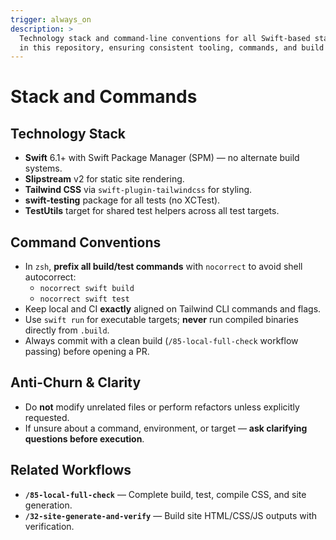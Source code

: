 ```yaml
---
trigger: always_on
description: >
  Technology stack and command-line conventions for all Swift-based static sites
  in this repository, ensuring consistent tooling, commands, and build behavior.
---
```


# Stack and Commands

## Technology Stack
- **Swift** 6.1+ with Swift Package Manager (SPM) — no alternate build systems.
- **Slipstream** v2 for static site rendering.
- **Tailwind CSS** via `swift-plugin-tailwindcss` for styling.
- **swift-testing** package for all tests (no XCTest).
- **TestUtils** target for shared test helpers across all test targets.

## Command Conventions
- In `zsh`, **prefix all build/test commands** with `nocorrect` to avoid shell autocorrect:
  - `nocorrect swift build`
  - `nocorrect swift test`
- Keep local and CI **exactly** aligned on Tailwind CLI commands and flags.
- Use `swift run` for executable targets; **never** run compiled binaries directly from `.build`.
- Always commit with a clean build (`/85-local-full-check` workflow passing) before opening a PR.

## Anti-Churn & Clarity
- Do **not** modify unrelated files or perform refactors unless explicitly requested.
- If unsure about a command, environment, or target — **ask clarifying questions before execution**.

## Related Workflows
- **`/85-local-full-check`** — Complete build, test, compile CSS, and site generation.
- **`/32-site-generate-and-verify`** — Build site HTML/CSS/JS outputs with verification.
